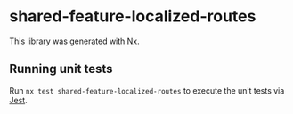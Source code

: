 # shared-feature-localized-routes

This library was generated with [Nx](https://nx.dev).

## Running unit tests

Run `nx test shared-feature-localized-routes` to execute the unit tests via [Jest](https://jestjs.io).
